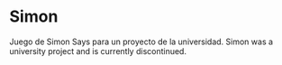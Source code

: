 # Simon
Juego de Simon Says para un proyecto de la universidad.  Simon was a university project and is currently discontinued.
